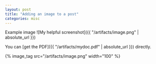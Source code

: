 ```yaml
---
layout: post
title: "Adding an image to a post"
categories: misc
---
```


Example image
![My helpful screenshot]({{ "/artifacts/image.png" | absolute_url }})

You can [get the PDF]({{ "/artifacts/mydoc.pdf" | absolute_url }}) directly.

{% image_tag src="/artifacts/image.png" width="100" %}

